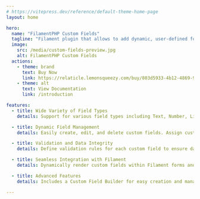 ```yaml
---
# https://vitepress.dev/reference/default-theme-home-page
layout: home

hero:
  name: "FilamentPHP Custom Fields"
  tagline: "Filament plugin that allows to add dynamic, user-defined form fields, enhancing the customization and functionality of admin panels."
  image:
    src: /media/custom-fields-preview.jpg
    alt: FilamentPHP Custom Fields
  actions:
    - theme: brand
      text: Buy Now
      link: https://relaticle.lemonsqueezy.com/buy/803d5933-4b12-4869-9d93-f96797339603
    - theme: alt
      text: View Documentation
      link: /introduction

features:
  - title: Wide Variety of Field Types
    details: Support for various field types including Text, Number, Link, Textarea, Currency, Date, and more. Additional field types to be added soon.

  - title: Dynamic Field Management
    details: Easily create, edit, and delete custom fields. Assign custom fields to any Filament resource and organize them using a drag-and-drop interface.

  - title: Validation and Data Integrity
    details: Define validation rules for each custom field to ensure data integrity and prevent invalid data submissions.

  - title: Seamless Integration with Filament
    details: Dynamically render custom fields within Filament forms and table views. Full support for dark mode and responsive design.

  - title: Advanced Features
    details: Includes a Custom Field Builder for easy creation and management. Supports multi-tenancy, tenant awareness, and is compatible with Filament's features.

---
```


